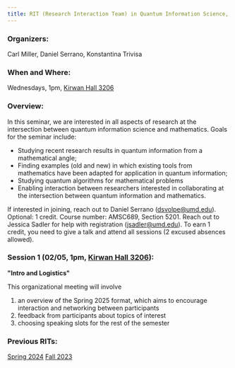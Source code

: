 ```yaml
---
title: RIT (Research Interaction Team) in Quantum Information Science, Spring 2025
---
```

### Organizers:
Carl Miller, Daniel Serrano, Konstantina Trivisa

### When and Where:
Wednesdays, 1pm, [Kirwan Hall 3206](https://maps.app.goo.gl/UwXzPyRfxHAD5ajaA)

### Overview:
In this seminar, we are interested in all aspects of research at the intersection between quantum information science and mathematics.
Goals for the seminar include:
- Studying recent research results in quantum information from a mathematical angle;
- Finding examples (old and new) in which existing tools from mathematics have been adapted for application in quantum information;
- Studying quantum algorithms for mathematical problems
- Enabling interaction between researchers interested in collaborating at the intersection between quantum information and mathematics.

If interested in joining, reach out to Daniel Serrano (dsvolpe@umd.edu).
Optional: 1 credit. Course number: AMSC689, Section 5201. Reach out to Jessica Sadler for help with registration (jsadler@umd.edu). To earn 1 credit, you need to give a talk and attend all sessions (2 excused absences allowed).

### Session 1 (02/05, 1pm, [Kirwan Hall 3206](https://maps.app.goo.gl/UwXzPyRfxHAD5ajaA)):
__"Intro and Logistics"__

This organizational meeting will involve
1) an overview of the Spring 2025 format, which aims to encourage interaction and networking between participants
2) feedback from participants about topics of interest
3) choosing speaking slots for the rest of the semester

### Previous RITs:
[Spring 2024](/rit_spring2024)
[Fall 2023](/rit_fall2023)